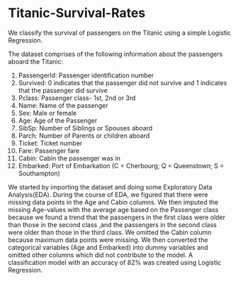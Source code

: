# Titanic-Survival-Rates

We classify the survival of passengers on the Titanic using a simple Logistic Regression.

The dataset comprises of the following information about the passengers aboard the Titanic: 
<br>
  1. PassengerId: Passenger identification number <br>
  2. Survived: 0 indicates that the passenger did not survive and 1 indicates that the passenger did survive<br>
  3. Pclass: Passenger class- 1st, 2nd or 3rd<br>
  4. Name: Name of the passenger <br>
  5. Sex: Male or female<br>
  6. Age: Age of the Passenger<br> 
  7. SibSp: Number of Siblings or Spouses aboard<br>
  8. Parch: Number of Parents or children aboard <br>
  9. Ticket: Ticket number <br>
  10. Fare: Passenger fare <br>
  11. Cabin: Cabin the passenger was in <br>
  12. Embarked:  Port of Embarkation (C = Cherbourg; Q = Queenstown; S = Southampton)<br>

We started by importing the dataset and doing some Exploratory Data Analysis(EDA). During the course of EDA, we figured that there were missing data points in the Age and Cabin columns. 
We then imputed the missing Age-values with the average age based on the Passenger class because we found a trend that the passengers in the first class were older than those in the second class ,and the passengers in the second class were older than those in the third class. 
We omitted the Cabin column because maximum data points were missing. We then converted the categorical variables (Age and Embarked) into dummy variables and omitted other columns which did not contribute to the model. 
A classification model with an accuracy of 82% was created using Logistic Regression. 

